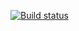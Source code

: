 [![Build status](https://ci.appveyor.com/api/projects/status/mjs1mywkp861isra?svg=true)](https://ci.appveyor.com/project/DmitriyRyazantsev/api-ci)